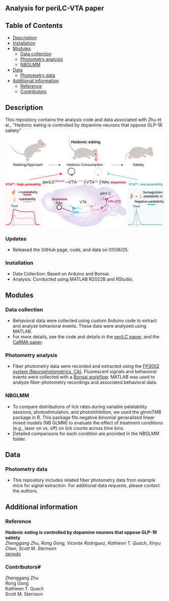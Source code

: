 ## Analysis for periLC-VTA paper

## Table of Contents #
   * [Description](#description)
   * [Installation](#Installation)
   * [Modules](#modules)
      * [Data collection](#Data-collection)
      * [Photometry analysis](#Photometry-analysis)
      * [NBGLMM](#NBGLMM)
   * [Data](#Data)
      * [Photometry data](#example-data)
   * [Additional information](#additional-information)
      * [Reference](#reference)
      * [Contributors](#contributors)

## Description #
This repository contains the analysis code and data associated with Zhu et al., "Hedonic eating is controlled by dopamine neurons that oppose GLP-1R satiety"<br/>
![](/Diagrams/Figure_abstract_V8.png)

### Updates #
- Released the GitHub page, code, and data on 01/06/25. <br/>

### Installation #
- Data Collection: Based on Arduino and Bonsai.
- Analysis: Conducted using MATLAB R2022B and RStudio.

## Modules #

### Data collection #
- Behavioral data were collected using custom Arduino code to extract and analyze behavioral events. These data were analyzed using MATLAB.
- For more details, see the code and details in the [periLC paper](https://www.sciencedirect.com/science/article/pii/S0092867420309399), and the [CaRMA paper](https://www.science.org/doi/10.1126/science.abb2494). <br/>

### Photometry analysis #
- Fiber photometry data were recorded and extracted using the [FP3002 system (Neurophotometrics, CA)](https://neurophotometrics.com/). Fluorescent signals and behavioral events were collected with a [Bonsai workflow](https://bonsai-rx.org/). MATLAB was used to analyze fiber-photometry recordings and associated behavioral data.

### NBGLMM #
- To compare distributions of lick rates during variable palatability sessions, photostimulation, and photoinhibition, we used the glmmTMB package in R. This package fits negative binomial generalized linear mixed models (NB GLMM) to evaluate the effect of treatment conditions (e.g., laser on vs. off) on lick counts across time bins.<br/>
- Detailed comparisons for each condition are provided in the NBGLMM folder. <br/>

## Data #

### Photometry data #
- This repository includes related fiber photometry data from example mice for signal extraction. For additional data requests, please contact the authors. <br/>

## Additional information #

### Reference #

**Hedonic eating is controlled by dopamine neurons that oppose GLP-1R satiety** <br/>
*Zhenggang Zhu, Rong Gong, Vicente Rodriguez, Kathleen T. Quach, Xinyu Chen,
Scott M. Sternson* <br/>
[zenodo](https://doi.org/10.5281/zenodo.14679761)

### Contributors#
Zhenggang Zhu <br/>
Rong Gong <br/>
Kathleen T. Quach <br/>
Scott M. Sternson <br/>
